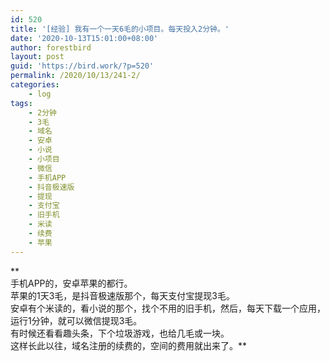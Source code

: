 ```yaml
---
id: 520
title: '[经验] 我有一个一天6毛的小项目。每天投入2分钟。'
date: '2020-10-13T15:01:00+08:00'
author: forestbird
layout: post
guid: 'https://bird.work/?p=520'
permalink: /2020/10/13/241-2/
categories:
    - log
tags:
    - 2分钟
    - 3毛
    - 域名
    - 安卓
    - 小说
    - 小项目
    - 微信
    - 手机APP
    - 抖音极速版
    - 提现
    - 支付宝
    - 旧手机
    - 米读
    - 续费
    - 苹果
---
```


\*\*  
手机APP的，安卓苹果的都行。  
苹果的1天3毛，是抖音极速版那个，每天支付宝提现3毛。  
安卓有个米读的，看小说的那个，找个不用的旧手机，然后，每天下载一个应用，运行1分钟，就可以微信提现3毛。  
有时候还看看趣头条，下个垃圾游戏，也给几毛或一块。  
这样长此以往，域名注册的续费的，空间的费用就出来了。\*\*